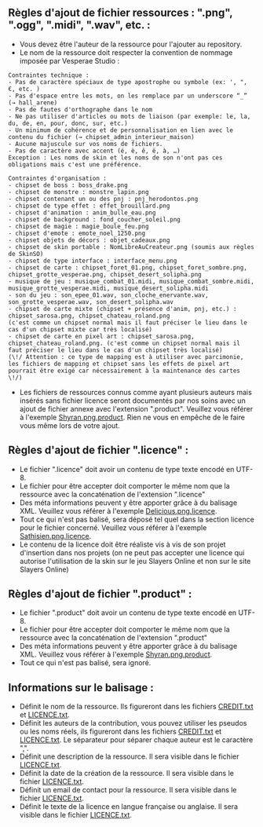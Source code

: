 ## Règles d'ajout de fichier ressources : ".png", ".ogg", ".midi", ".wav", etc. :
- Vous devez être l'auteur de la ressource pour l'ajouter au repository.
- Le nom de la ressource doit respecter la convention de nommage imposée par Vesperae Studio :
```
Contraintes technique :
- Pas de caractère spéciaux de type apostrophe ou symbole (ex: ', ", €, etc. )
- Pas d'espace entre les mots, on les remplace par un underscore “_” (→ hall_arene)
- Pas de fautes d'orthographe dans le nom
- Ne pas utiliser d'articles ou mots de liaison (par exemple: le, la, du, de, en, pour, donc, sur, etc.)
- Un minimum de cohérence et de personnalisation en lien avec le contenu du fichier (→ chipset_admin_interieur_maison)
- Aucune majuscule sur vos noms de fichiers.
- Pas de caractère avec accent (é, è, ê, ë, à, …)
Exception : Les noms de skin et les noms de son n'ont pas ces obligations mais c'est une préférence.

Contraintes d'organisation :
- chipset de boss : boss_drake.png 
- chipset de monstre : monstre_lapin.png
- chipset contenant un ou des pnj : pnj_herodontos.png
- chipset de type effet : effet_brouillard.png
- chipset d'animation : anim_bulle_eau.png
- chipset de background : fond_coucher_soleil.png
- chipset de magie : magie_boule_feu.png
- chipset d'emote : emote_noel_1250.png
- chipset objets de décors : objet_cadeaux.png
- chipset de skin portable : NomLibreAuCreateur.png (soumis aux règles de SkinSO)
- chipset de type interface : interface_menu.png
- chipset de carte : chipset_foret_01.png, chipset_foret_sombre.png, chipset_grotte_vesperae.png, chipset_desert_solipha.png
- musique de jeu : musique_combat_01.midi, musique_combat_sombre.midi, musique_grotte_vesperae.midi, musique_desert_solipha.midi
- son du jeu : son_epee_01.wav, son_cloche_enervante.wav, son_grotte_vesperae.wav, son_desert_solipha.wav
- chipset de carte mixte (chipset + présence d'anim, pnj, etc.) : chipset_sarosa.png, chipset_chateau_roland.png
(c'est comme un chipset normal mais il faut préciser le lieu dans le cas d'un chipset mixte car très localisé)
- chipset de carte en pixel art : chipset_sarosa.png, chipset_chateau_roland.png. (c'est comme un chipset normal mais il faut préciser le lieu dans le cas d'un chipset très localisé)
(\!/ Attention : ce type de mapping est à utiliser avec parcimonie, les fichiers de mapping et chipset sans les effets de pixel art pourrait être exigé car nécessairement à la maintenance des cartes \!/)

```
- Les fichiers de ressources connus comme ayant plusieurs auteurs mais insérés sans fichier licence seront documentés par nos soins avec un ajout de fichier annexe avec l'extension ".product".
Veuillez vous référer à l'exemple [Shyran.png.product](Shyran.png.product). Rien ne vous en empêche de le faire vous même lors de votre ajout.

## Règles d'ajout de fichier ".licence" :
- Le fichier ".licence" doit avoir un contenu de type texte encodé en UTF-8.
- Le fichier pour être accepter doit comporter le même nom que la ressource avec la concaténation de l'extension ".licence"
- Des méta informations peuvent y être apporter grâce à du balisage XML. Veuillez vous référer à l'exemple [Delicious.png.licence](Delicious.png.licence).
- Tout ce qui n'est pas balisé, sera déposé tel quel dans la section licence pour le fichier concerné. Veuillez vous référer à l'exemple [Sathisien.png.licence](Sathisien.png.licence).
- Le contenu de la licence doit être réaliste vis à vis de son projet d'insertion dans nos projets (on ne peut pas accepter une licence qui autorise l'utilisation de la skin sur le jeu Slayers Online et non sur le site Slayers Online)

## Règles d'ajout de fichier ".product" :
- Le fichier ".product" doit avoir un contenu de type texte encodé en UTF-8.
- Le fichier pour être accepter doit comporter le même nom que la ressource avec la concaténation de l'extension ".product"
- Des méta informations peuvent y être apporter grâce à du balisage XML. Veuillez vous référer à l'exemple [Shyran.png.product](Shyran.png.product).
- Tout ce qui n'est pas balisé, sera ignoré.

## Informations sur le balisage :
- <Name></Name> Définit le nom de la ressource. Ils figureront dans les fichiers [CREDIT.txt](CREDIT.txt) et [LICENCE.txt](LICENCE.txt).
- <Author></Author> Définit les auteurs de la contribution, vous pouvez utiliser les pseudos ou les noms réels, ils figureront dans les fichiers [CREDIT.txt](CREDIT.txt) et [LICENCE.txt](LICENCE.txt). Le séparateur pour séparer chaque auteur est le caractère ",".
- <Description></Description> Définit une description de la ressource. Il sera visible dans le fichier [LICENCE.txt](LICENCE.txt).
- <CreationDate></CreationDate> Définit la date de la création de la ressource. Il sera visible dans le fichier [LICENCE.txt](LICENCE.txt).
- <Email></Email> Définit un email de contact pour la ressource. Il sera visible dans le fichier [LICENCE.txt](LICENCE.txt).
- <Licence></Licence> Définit le texte de la licence en langue française ou anglaise. Il sera visible dans le fichier [LICENCE.txt](LICENCE.txt).
